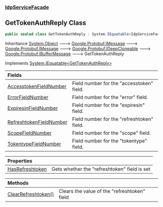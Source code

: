 ### [IdpServiceFacade](../index.md 'IdpServiceFacade')

## GetTokenAuthReply Class

```csharp
public sealed class GetTokenAuthReply : System.IEquatable<IdpServiceFacade.GetTokenAuthReply>
```

Inheritance [System\.Object](https://learn.microsoft.com/en-us/dotnet/api/system.object 'System\.Object') &#129106; [Google\.Protobuf\.IMessage](https://learn.microsoft.com/en-us/dotnet/api/google.protobuf.imessage 'Google\.Protobuf\.IMessage') &#129106; [Google\.Protobuf\.IMessage](https://learn.microsoft.com/en-us/dotnet/api/google.protobuf.imessage 'Google\.Protobuf\.IMessage') &#129106; [Google\.Protobuf\.IDeepCloneable](https://learn.microsoft.com/en-us/dotnet/api/google.protobuf.ideepcloneable 'Google\.Protobuf\.IDeepCloneable') &#129106; [Google\.Protobuf\.IBufferMessage](https://learn.microsoft.com/en-us/dotnet/api/google.protobuf.ibuffermessage 'Google\.Protobuf\.IBufferMessage') &#129106; GetTokenAuthReply

Implements [System\.IEquatable&lt;](https://learn.microsoft.com/en-us/dotnet/api/system.iequatable-1 'System\.IEquatable\`1')[GetTokenAuthReply](index.md 'IdpServiceFacade\.GetTokenAuthReply')[&gt;](https://learn.microsoft.com/en-us/dotnet/api/system.iequatable-1 'System\.IEquatable\`1')

| Fields | |
| :--- | :--- |
| [AccesstokenFieldNumber](AccesstokenFieldNumber.md 'IdpServiceFacade\.GetTokenAuthReply\.AccesstokenFieldNumber') | Field number for the "accesstoken" field\. |
| [ErrorFieldNumber](ErrorFieldNumber.md 'IdpServiceFacade\.GetTokenAuthReply\.ErrorFieldNumber') | Field number for the "error" field\. |
| [ExpiresinFieldNumber](ExpiresinFieldNumber.md 'IdpServiceFacade\.GetTokenAuthReply\.ExpiresinFieldNumber') | Field number for the "expiresin" field\. |
| [RefreshtokenFieldNumber](RefreshtokenFieldNumber.md 'IdpServiceFacade\.GetTokenAuthReply\.RefreshtokenFieldNumber') | Field number for the "refreshtoken" field\. |
| [ScopeFieldNumber](ScopeFieldNumber.md 'IdpServiceFacade\.GetTokenAuthReply\.ScopeFieldNumber') | Field number for the "scope" field\. |
| [TokentypeFieldNumber](TokentypeFieldNumber.md 'IdpServiceFacade\.GetTokenAuthReply\.TokentypeFieldNumber') | Field number for the "tokentype" field\. |

| Properties | |
| :--- | :--- |
| [HasRefreshtoken](HasRefreshtoken.md 'IdpServiceFacade\.GetTokenAuthReply\.HasRefreshtoken') | Gets whether the "refreshtoken" field is set |

| Methods | |
| :--- | :--- |
| [ClearRefreshtoken\(\)](ClearRefreshtoken().md 'IdpServiceFacade\.GetTokenAuthReply\.ClearRefreshtoken\(\)') | Clears the value of the "refreshtoken" field |
